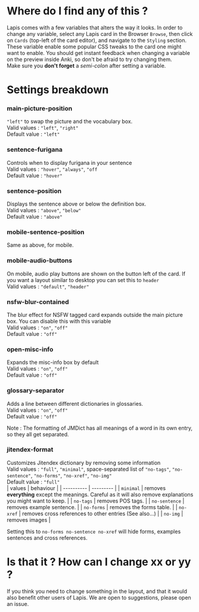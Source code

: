 # Where do I find any of this ?
Lapis comes with a few variables that alters the way it looks. In order to change any variable, select any Lapis card in the Browser `Browse`, then click on `Cards` (top-left of the card editor), and navigate to the `Styling` section.  
These variable enable some popular CSS tweaks to the card one might want to enable.
You should get instant feedback when changing a variable on the preview inside Anki, so don't be afraid to try changing them.  
Make sure you **don't forget** a *semi-colon* after setting a variable.

# Settings breakdown
### main-picture-position
`"left"` to swap the picture and the vocabulary box.  
Valid values : `"left"`, `"right"`  
Default value : `"left"`

### sentence-furigana
Controls when to display furigana in your sentence  
Valid values : `"hover"`, `"always"`, `"off`  
Default value : `"hover"`

### sentence-position 
Displays the sentence above or below the definition box.  
Valid values : `"above"`, `"below"`  
Default value : `"above"`

### mobile-sentence-position
Same as above, for mobile.

### mobile-audio-buttons
On mobile, audio play buttons are shown on the button left of the card. If you want a layout similar to desktop you can set this to `header`  
Valid values : `"default"`, `"header"`  

### nsfw-blur-contained
The blur effect for NSFW tagged card expands outside the main picture box. You can disable this with this variable  
Valid values : `"on"`, `"off"`  
Default value : `"off"`

### open-misc-info
Expands the misc-info box by default  
Valid values : `"on"`, `"off"`  
Default value : `"off"`

### glossary-separator
Adds a line between different dictionaries in glossaries.  
Valid values : `"on"`, `"off"`  
Default value : `"off"`

Note : The formatting of JMDict has all meanings of a word in its own entry, so they all get separated.

### jitendex-format
Customizes Jitendex dictionary by removing some information  
Valid values : `"full"`, `"minimal"`, space-separated list of `"no-tags"`, `"no-sentence"`, `"no-forms"`, `"no-xref"`, `"no-img"`  
Default value : `"full"`  
|   values   | behaviour |
| ---------- | --------- |
| `minimal` | removes **everything** except the meanings. Careful as it will also remove explanations you might want to keep. |
| `no-tags` | removes POS tags. |
| `no-sentence` | removes example sentence. |
| `no-forms` | removes the forms table. |
| `no-xref` | removes cross references to other entries (See also...) |
| `no-img` | removes images |

Setting this to `no-forms no-sentence no-xref` will hide forms, examples sentences and cross references.

# Is that it ? How can I change xx or yy ?
If you think you need to change something in the layout, and that it would also benefit other users of Lapis. We are open to suggestions, please open an issue.